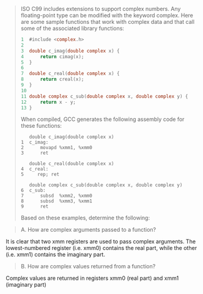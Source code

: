 > ISO C99 includes extensions to support complex numbers. Any floating-point
> type can be modified with the keyword complex. Here are some sample functions
> that work with complex data and that call some of the associated library
> functions:
> 
> ```C
> 1  #include <complex.h>
> 2
> 3  double c_imag(double complex x) {
> 4      return cimag(x);
> 5  }
> 6
> 7  double c_real(double complex x) {
> 8      return creal(x);
> 9  }
> 10
> 11 double complex c_sub(double complex x, double complex y) {
> 12     return x - y;
> 13 }
> ```
> 
> When compiled, GCC generates the following assembly code for these functions:
> 
> ```Assembly
>    double c_imag(double complex x)
> 1  c_imag:
> 2      movapd %xmm1, %xmm0
> 3      ret
> 
>    double c_real(double complex x)
> 4  c_real:
> 5     rep; ret
> 
>    double complex c_sub(double complex x, double complex y)
> 6  c_sub:
> 7      subsd  %xmm2, %xmm0
> 8      subsd  %xmm3, %xmm1
> 9      ret
> ```
> 
> Based on these examples, determine the following:

> A. How are complex arguments passed to a function?

It is clear that two xmm registers are used to pass complex arguments. The
lowest-numbered register (i.e. xmm0) contains the real part, while the other
(i.e. xmm1) contains the imaginary part.

> B. How are complex values returned from a function?

Complex values are returned in registers xmm0 (real part) and xmm1 (imaginary
part)
